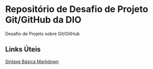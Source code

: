 # Repositório de Desafio de Projeto Git/GitHub da DIO
Desafio de Projeto sobre Git/GitHub

## Links Úteis
[Sintaxe Básica Markdown](https://www.markdownguide.org/basic-syntax/)
